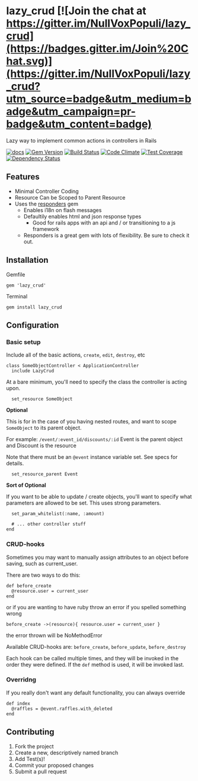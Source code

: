# lazy_crud [![Join the chat at https://gitter.im/NullVoxPopuli/lazy_crud](https://badges.gitter.im/Join%20Chat.svg)](https://gitter.im/NullVoxPopuli/lazy_crud?utm_source=badge&utm_medium=badge&utm_campaign=pr-badge&utm_content=badge)

Lazy way to implement common actions in controllers in Rails

[![docs](https://img.shields.io/badge/docs-yardoc-blue.svg?style=flat-square)](http://www.rubydoc.info/github/NullVoxPopuli/lazy_crud)
[![Gem Version](http://img.shields.io/gem/v/lazy_crud.svg?style=flat-square)](http://badge.fury.io/rb/lazy_crud)
[![Build Status](http://img.shields.io/travis/NullVoxPopuli/lazy_crud.svg?style=flat-square)](https://travis-ci.org/NullVoxPopuli/lazy_crud)
[![Code Climate](http://img.shields.io/codeclimate/github/NullVoxPopuli/lazy_crud.svg?style=flat-square)](https://codeclimate.com/github/NullVoxPopuli/lazy_crud)
[![Test Coverage](http://img.shields.io/codeclimate/coverage/github/NullVoxPopuli/lazy_crud.svg?style=flat-square)](https://codeclimate.com/github/NullVoxPopuli/lazy_crud)
[![Dependency Status](http://img.shields.io/gemnasium/NullVoxPopuli/lazy_crud.svg?style=flat-square)](https://gemnasium.com/NullVoxPopuli/lazy_crud)


## Features

 - Minimal Controller Coding
 - Resource Can be Scoped to Parent Resource
 - Uses the [responders](https://github.com/plataformatec/responders) gem
   - Enables i18n on flash messages
   - Defaultily enables html and json response types
     - Good for rails apps with an api and / or transitioning to a js framework
   - Responders is a great gem with lots of flexibility. Be sure to check it out.

## Installation

Gemfile

    gem 'lazy_crud'

Terminal

    gem install lazy_crud

## Configuration


### Basic setup

Include all of the basic actions, `create`, `edit`, `destroy`, etc

    class SomeObjectController < ApplicationController
      include LazyCrud

At a bare minimum, you'll need to specify the class the controller is acting upon.

      set_resource SomeObject


**Optional**

This is for in the case of you having nested routes, and want to scope
`SomeObject` to its parent object.

For example: `/event/:event_id/discounts/:id`
Event is the parent object and Discount is the resource

Note that there must be an `@event` instance variable set.
See specs for details.

      set_resource_parent Event

**Sort of Optional**

If you want to be able to update / create objects, you'll want to
specify what parameters are allowed to be set.
This uses strong parameters.

      set_param_whitelist(:name, :amount)

      # ... other controller stuff
    end


### CRUD-hooks

Sometimes you may want to manually assign attributes to an object before saving, such as current_user.

There are two ways to do this:

    def before_create
      @resource.user = current_user
    end

or if you are wanting to have ruby throw an error if you spelled something wrong

    before_create ->(resource){ resource.user = current_user }

the error thrown will be NoMethodError

Available CRUD-hooks are: `before_create`, `before_update`, `before_destroy`

Each hook can be called multiple times, and they will be invoked in the order they were defined. If the `def` method is used, it will be invoked last.

### Overridng

If you really don't want any default functionality, you can always override

    def index
      @raffles = @event.raffles.with_deleted
    end

## Contributing

1. Fork the project
2. Create a new, descriptively named branch
3. Add Test(s)!
4. Commit your proposed changes
5. Submit a pull request
